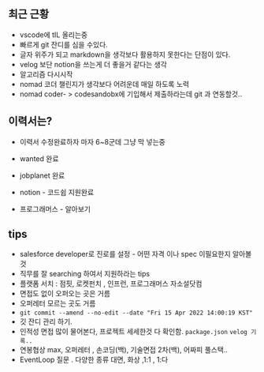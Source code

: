 ## 최근 근황

- vscode에 tIL 올리는중
- 빠르게 git 잔디를 심을 수있다.
- 글자 위주가 되고 markdown을 생각보다 활용하지 못한다는 단점이 있다.
- velog 보단 notion을 쓰는게 더 좋을거 같다는 생각
- 알고리즘 다시시작
- nomad 코더 챌린지가 생각보다 어려운데 매일 하도록 노력
- nomad coder- > codesandobx에 기입해서 제출하라는데 git 과 연동할것..

## 이력서는?

- 이력서 수정완료하자 마자 6~8군데 그냥 막 넣는중
- wanted 완료
- jobplanet 완료
- notion - 코드쉽 지원완료

- 프로그래머스 - 알아보기

## tips

- salesforce developer로 진로를 설정 - 어떤 자격 이나 spec 이필요한지 알아볼것
- 직무를 잘 searching 하여서 지원하라는 tips
- 플랫폼 서치 : 점핏, 로켓펀치 , 인프런, 프로그래머스 자소설닷컴
- 면접도 없이 오퍼오는 곳은 거름
- 오퍼레터 모르는 곳도 거름
- `git commit --amend --no-edit --date "Fri 15 Apr 2022 14:00:19 KST"`
- 깃 잔디 관리 하기.
- 인적성 면접 많이 물어본다, 프로젝트 세세한것 다 확인함.
  `package.json` `velog 기록..`
- 연봉협상 max, 오퍼레터 , 손코딩(백), 기술면접 2차(백), 어짜피 풀스택..
- EventLoop 질문 . 다양한 종류 대면, 화상 ,1:1 , 1:다
